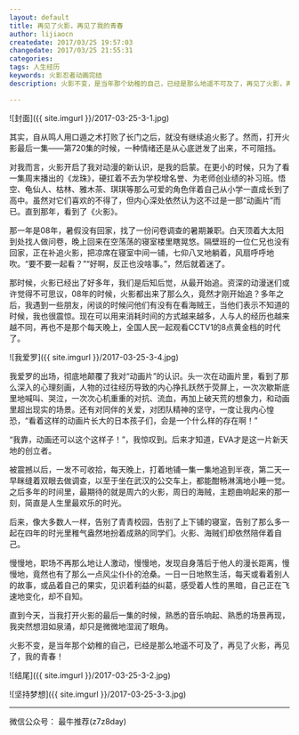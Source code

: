 ```yaml
---
layout: default
title: 再见了火影，再见了我的青春
author: lijiaocn
createdate: 2017/03/25 19:57:03
changedate: 2017/03/25 21:55:31
categories:
tags: 人生经历
keywords: 火影忍者动画完结
description: 火影不变，是当年那个幼稚的自己，已经是那么地遥不可及了，再见了火影，再见了，我的青春！

---
```


![封面]({{ site.imgurl }}/2017-03-25-3-1.jpg)

其实，自从鸣人用口遁之术打败了长门之后，就没有继续追火影了。然而，打开火影最后一集——第720集的时候，一种情绪还是从心底迸发了出来，不可阻挡。

对我而言，火影开启了我对动漫的新认识，是我的启蒙。在更小的时候，只为了看一集周末播出的《龙珠》，硬扛着不去为学校增名誉、为老师创业绩的补习班。悟空、龟仙人、枯林、雅木茶、琪琪等那么可爱的角色伴着自己从小学一直成长到了高中。虽然对它们喜欢的不得了，但内心深处依然认为这不过是一部“动画片”而已。直到那年，看到了《火影》。

那一年是08年，暑假没有回家，找了一份问卷调查的暑期兼职。白天顶着大太阳到处找人做问卷，晚上回来在空荡荡的寝室楼里瞎晃悠。隔壁班的一位仁兄也没有回家，正在补追火影，把凉席在寝室中间一铺，七仰八叉地躺着，风扇呼呼地吹。“要不要一起看？”“好啊，反正也没啥事。”，然后就着迷了。

那时候，火影已经出了好多年，我们是后知后觉，从最开始追。资深的动漫迷们或许觉得不可思议，08年的时候，火影都出来了那么久，竟然才刚开始追？多年之后，我遇到一些朋友，闲谈的时候问他们有没有在看海贼王，当他们表示不知道的时候，我也很震惊。现在可以用来消耗时间的方式越来越多，人与人的经历也越来越不同，再也不是那个每天晚上，全国人民一起观看CCTV1的8点黄金档的时代了。

![我爱罗]({{ site.imgurl }}/2017-03-25-3-4.jpg)

我爱罗的出场，彻底地颠覆了我对“动画片”的认识。头一次在动画片里，看到了那么深入的心理刻画，人物的过往经历导致的内心挣扎跃然于荧屏上，一次次歇斯底里地喊叫、哭泣，一次次心机重重的对抗、流血，再加上破天荒的想象力，和动画里超出现实的场景。还有对同伴的关爱，对团队精神的坚守，一度让我内心惶恐，“看着这样的动画片长大的日本孩子们，会是一个什么样的存在啊！”

“我靠，动画还可以这个这样子！”，我惊叹到。后来才知道，EVA才是这一片新天地的创立者。

被震撼以后，一发不可收拾，每天晚上，打着地铺一集一集地追到半夜，第二天一早眯缝着双眼去做调查，以至于坐在武汉的公交车上，都能酣畅淋漓地小睡一觉。之后多年的时间里，最期待的就是周六的火影，周日的海贼，主题曲响起来的那一刻，简直是人生里最欢乐的时光。

后来，像大多数人一样，告别了青青校园，告别了上下铺的寝室，告别了那么多一起在四年的时光里稚气盎然地扮着成熟的同学们。火影、海贼们却依然陪伴着自己。

慢慢地，职场不再那么地让人激动，慢慢地，发现自身落后于他人的漫长距离，慢慢地，竟然也有了那么一点风尘仆仆的沧桑。一日一日地熬生活，每天或看着别人的故事，或品着自己的果实，见识着利益的纠葛，感受着人性的黑暗，自己正在飞速地变化，却不自知。

直到今天，当我打开火影的最后一集的时候，熟悉的音乐响起、熟悉的场景再现，我突然想泪如泉涌，却只是微微地湿润了眼角。

火影不变，是当年那个幼稚的自己，已经是那么地遥不可及了，再见了火影，再见了，我的青春！

![结尾]({{ site.imgurl }}/2017-03-25-3-2.jpg)

![坚持梦想]({{ site.imgurl }}/2017-03-25-3-3.jpg)

----

微信公众号： 最牛推荐(z7z8day)
